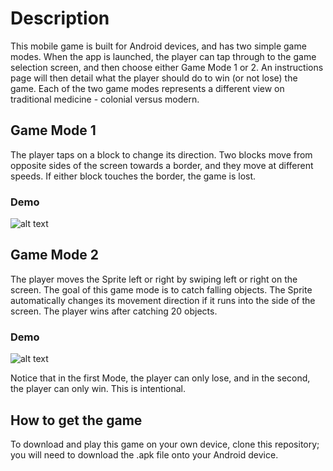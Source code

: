 # Description

This mobile game is built for Android devices, and has two simple game modes. When the app is launched, the player can tap through to the game selection screen, and then choose either Game Mode 1 or 2. An instructions page will then detail what the player should do to win (or not lose) the game. Each of the two game modes represents a different view on traditional medicine - colonial versus modern.

## Game Mode 1
The player taps on a block to change its direction. Two blocks move from opposite sides of the screen towards a border, and they move at different speeds. If either block touches the border, the game is lost.

### Demo
![alt text](https://raw.githubusercontent.com/joswei/medicalmissions/master/GameMode1Demo.gif)


## Game Mode 2
The player moves the Sprite left or right by swiping left or right on the screen. The goal of this game mode is to catch falling objects. The Sprite automatically changes its movement direction if it runs into the side of the screen. The player wins after catching 20 objects.

### Demo
![alt text](https://raw.githubusercontent.com/joswei/medicalmissions/master/GameMode2Demo.gif)

Notice that in the first Mode, the player can only lose, and in the second, the player can only win. This is intentional.

## How to get the game
To download and play this game on your own device, clone this repository; you will need to download the .apk file onto your Android device.

